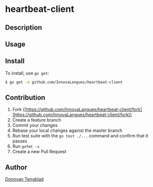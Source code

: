 # heartbeat-client

## Description

## Usage

## Install

To install, use `go get`:

```bash
$ go get -d github.com/InnovaLangues/heartbeat-client
```

## Contribution

1. Fork ([https://github.com/InnovaLangues/heartbeat-client/fork](https://github.com/InnovaLangues/heartbeat-client/fork))
1. Create a feature branch
1. Commit your changes
1. Rebase your local changes against the master branch
1. Run test suite with the `go test ./...` command and confirm that it passes
1. Run `gofmt -s`
1. Create a new Pull Request

## Author

[Donovan Tengblad](https://github.com/purplefish32)

